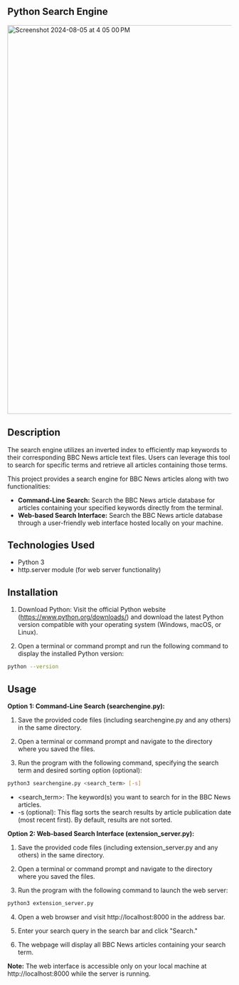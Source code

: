 ## Python Search Engine
<img width="872" alt="Screenshot 2024-08-05 at 4 05 00 PM" src="https://github.com/user-attachments/assets/7902cc1b-581e-4a4e-a698-d2b761582cd9">

## Description
The search engine utilizes an inverted index to efficiently map keywords to their corresponding BBC News article text files. Users can leverage this tool to search for specific terms and retrieve all articles containing those terms. <br>

This project provides a search engine for BBC News articles along with two functionalities:

* **Command-Line Search:** Search the BBC News article database for articles containing your specified keywords directly from the terminal.
* **Web-based Search Interface:** Search the BBC News article database through a user-friendly web interface hosted locally on your machine.

## Technologies Used
* Python 3
* http.server module (for web server functionality)

## Installation
1. Download Python: Visit the official Python website (https://www.python.org/downloads/) and download the latest Python version compatible with your operating system (Windows, macOS, or Linux).

2. Open a terminal or command prompt and run the following command to display the installed Python version:
```bash
python --version
```

## Usage
**Option 1: Command-Line Search (searchengine.py):**

1. Save the provided code files (including searchengine.py and any others) in the same directory.

2. Open a terminal or command prompt and navigate to the directory where you saved the files.

3. Run the program with the following command, specifying the search term and desired sorting option (optional):

```bash
python3 searchengine.py <search_term> [-s]
```
* <search_term>: The keyword(s) you want to search for in the BBC News articles.
* -s (optional): This flag sorts the search results by article publication date (most recent first). By default, results are not sorted.

**Option 2: Web-based Search Interface (extension_server.py):**

1. Save the provided code files (including extension_server.py and any others) in the same directory.

2. Open a terminal or command prompt and navigate to the directory where you saved the files.

3. Run the program with the following command to launch the web server:
```bash
python3 extension_server.py
```

4. Open a web browser and visit http://localhost:8000 in the address bar.

5. Enter your search query in the search bar and click "Search."

6. The webpage will display all BBC News articles containing your search term.

**Note:** The web interface is accessible only on your local machine at http://localhost:8000 while the server is running.

